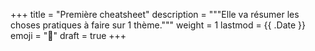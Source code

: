 +++
title = "Première cheatsheet"
description = """Elle va résumer les choses pratiques à faire sur 1 thème."""
weight = 1
lastmod = {{ .Date }}
emoji = "👔"
draft = true
+++

